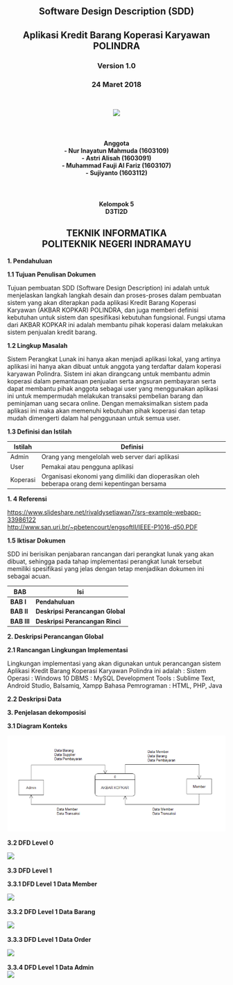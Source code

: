 
<html>
<h2 align="center">Software Design Description (SDD)</h2>
<h2 align="center">Aplikasi Kredit Barang Koperasi Karyawan POLINDRA</h2>
<h3 align="center">Version 1.0</h3>
<h3 align="center">24 Maret 2018</h3>
<br>
<p align="center"><img src="https://raw.githubusercontent.com/Sujiyanto/RPL-D-6/master/image/POLINDRA.png"></p>
<br>
<h4 align="center">Anggota<br>
- Nur Inayatun Mahmuda (1603109)<br>
- Astri Alisah (1603091)<br>
- Muhammad Fauji Al Fariz (1603107)<br>
- Sujiyanto (1603112)</h4>
<br>
<h4 align="center">Kelompok 5<br>
D3TI2D</h4>
<h2 align="center">TEKNIK INFORMATIKA<br>
POLITEKNIK NEGERI INDRAMAYU</h2>

**1. Pendahuluan**

**1.1 Tujuan Penulisan Dokumen**

Tujuan pembuatan SDD (Software Design Description) ini adalah untuk menjelaskan langkah langkah desain dan proses-proses dalam pembuatan sistem yang akan diterapkan pada aplikasi Kredit Barang Koperasi Karyawan (AKBAR KOPKAR) POLINDRA, dan juga memberi definisi kebutuhan untuk sistem dan spesifikasi kebutuhan fungsional. Fungsi utama dari AKBAR KOPKAR ini adalah membantu pihak koperasi dalam melakukan sistem penjualan kredit barang.

**1.2 Lingkup Masalah**
		
Sistem Perangkat Lunak ini hanya akan menjadi aplikasi lokal, yang artinya aplikasi ini hanya akan dibuat untuk anggota yang terdaftar dalam koperasi karyawan Polindra. Sistem ini akan dirangcang untuk membantu admin koperasi dalam pemantauan penjualan serta angsuran pembayaran serta dapat membantu pihak anggota sebagai user yang menggunakan aplikasi ini untuk mempermudah melakukan transaksi pembelian barang dan peminjaman uang secara online. Dengan memaksimalkan sistem pada aplikasi ini maka akan memenuhi kebutuhan pihak koperasi dan tetap mudah dimengerti dalam hal penggunaan untuk semua user.
		
**1.3 Definisi dan Istilah**
		
| Istilah | Definisi                                       |
|---------|------------------------------------------------|
| Admin   | Orang yang mengelolah web server dari aplikasi |
| User    | Pemakai atau pengguna aplikasi                 |
| Koperasi | Organisasi ekonomi yang dimiliki dan dioperasikan oleh beberapa orang demi kepentingan bersama

**1. 4 Referensi**<br>

https://www.slideshare.net/rivaldysetiawan7/srs-example-webapp-33986122 <br>
http://www.san.uri.br/~pbetencourt/engsoftII/IEEE-P1016-d50.PDF

**1.5 Iktisar Dokumen**<br>

SDD ini berisikan penjabaran rancangan dari perangkat lunak yang akan dibuat, sehingga pada tahap implementasi perangkat lunak tersebut memiliki spesifikasi yang jelas dengan tetap menjadikan dokumen ini sebagai acuan.

|BAB        |Isi                             |
|-----------|--------------------------------|
|**BAB I**  |**Pendahuluan**                 |
|**BAB II** |**Deskripsi Perancangan Global**|
|**BAB III**|**Deskripsi Perancangan Rinci** |

**2. Deskripsi Perancangan Global**<br>

**2.1 Rancangan Lingkungan Implementasi**<br>

Lingkungan implementasi yang akan digunakan untuk perancangan sistem Aplikasi Kredit Barang Koperasi Karyawan Polindra ini adalah :
Sistem Operasi				: Windows 10
DBMS								: MySQL
Development Tools		: Sublime Text, Android Studio, Balsamiq, Xampp
Bahasa Pemrograman	: HTML, PHP, Java <br>

**2.2 Deskripsi Data**<br>

**3. Penjelasan dekomposisi**<br>

**3.1 Diagram Konteks**<br>

<img src="https://raw.githubusercontent.com/Sujiyanto/RPL-D-6/master/image/Diagram%20konteks.png"><br>

**3.2 DFD Level 0**<br>

<img src="https://raw.githubusercontent.com/Sujiyanto/RPL-D-6/master/image/DFD%20level%200.JPG"><br>

**3.3 DFD Level 1**<br>

**3.3.1 DFD Level 1 Data Member**<br>

<img src="https://raw.githubusercontent.com/Sujiyanto/RPL-D-6/master/image/DFD%20lvl%201%20Data%20Member.png">

**3.3.2 DFD Level 1 Data Barang**<br>

<img src="https://raw.githubusercontent.com/Sujiyanto/RPL-D-6/master/image/DFD%20lvl%201%20Data%20Barang.png">

**3.3.3 DFD Level 1 Data Order**<br>

<img src="https://raw.githubusercontent.com/Sujiyanto/RPL-D-6/master/image/DFD%20Level%201%20Data%20Order.jpg">

**3.3.4 DFD Level 1 Data Admin** <br>
<img src="https://raw.githubusercontent.com/Sujiyanto/RPL-D-6/master/image/DFD%20lvl1%20data%20admin.png">
</html>

